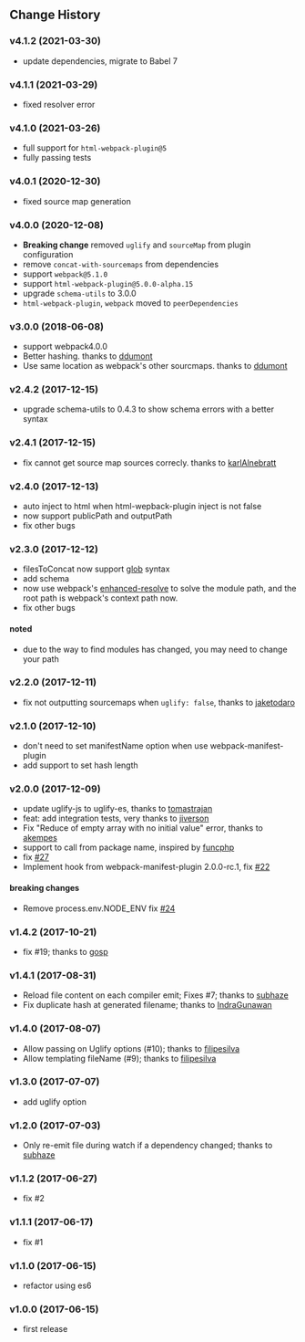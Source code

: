 ## Change History

### v4.1.2 (2021-03-30)
* update dependencies, migrate to Babel 7

### v4.1.1 (2021-03-29)
* fixed resolver error

### v4.1.0 (2021-03-26)
* full support for `html-webpack-plugin@5`
* fully passing tests

### v4.0.1 (2020-12-30)
* fixed source map generation

### v4.0.0 (2020-12-08)
* **Breaking change** removed `uglify` and `sourceMap` from plugin configuration
* remove `concat-with-sourcemaps` from dependencies
* support `webpack@5.1.0`
* support `html-webpack-plugin@5.0.0-alpha.15`
* upgrade `schema-utils` to 3.0.0
* `html-webpack-plugin`, `webpack` moved to `peerDependencies`

### v3.0.0 (2018-06-08)
* support webpack4.0.0
* Better hashing. thanks to [ddumont](https://github.com/ddumont)
* Use same location as webpack's other sourcmaps. thanks to [ddumont](https://github.com/ddumont)

### v2.4.2 (2017-12-15)
* upgrade schema-utils to 0.4.3 to show schema errors with a better syntax

### v2.4.1 (2017-12-15)
* fix cannot get source map sources correcly. thanks to [karlAlnebratt](https://github.com/karlAlnebratt)

### v2.4.0 (2017-12-13)
* auto inject to html when html-wepback-plugin inject is not false
* now support publicPath and outputPath
* fix other bugs

### v2.3.0 (2017-12-12)
* filesToConcat now support [glob](https://github.com/sindresorhus/globby) syntax
* add schema
* now use webpack's [enhanced-resolve](https://github.com/webpack/enhanced-resolve) to solve the module path, and the root path is webpack's context path now.
* fix other bugs

#### noted

* due to the way to find modules has changed, you may need to change your path

### v2.2.0 (2017-12-11)
* fix not outputting sourcemaps when `uglify: false`, thanks to [jaketodaro](https://github.com/jaketodaro)

### v2.1.0 (2017-12-10)
* don't need to set manifestName option when use webpack-manifest-plugin
* add support to set hash length

### v2.0.0 (2017-12-09)
* update uglify-js to uglify-es, thanks to [tomastrajan](https://github.com/tomastrajan)
* feat: add integration tests, very thanks to [jiverson](https://github.com/jiverson)
* Fix "Reduce of empty array with no initial value" error, thanks to [akempes](https://github.com/akempes)
* support to call from package name, inspired by [funcphp](https://github.com/funcphp)
* fix [#27](https://github.com/hxlniada/webpack-concat-plugin/issues/27)
* Implement hook from webpack-manifest-plugin 2.0.0-rc.1, fix [#22](https://github.com/hxlniada/webpack-concat-plugin/issues/22)

#### breaking changes
* Remove process.env.NODE_ENV fix [#24](https://github.com/hxlniada/webpack-concat-plugin/issues/24)

### v1.4.2 (2017-10-21)
* fix #19; thanks to [gosp](https://github.com/gosp)

### v1.4.1 (2017-08-31)
* Reload file content on each compiler emit; Fixes #7; thanks to [subhaze](https://github.com/subhaze)
* Fix duplicate hash at generated filename; thanks to [IndraGunawan](https://github.com/IndraGunawan)

### v1.4.0 (2017-08-07)
* Allow passing on Uglify options (#10); thanks to [filipesilva](https://github.com/filipesilva)
* Allow templating fileName (#9); thanks to [filipesilva](https://github.com/filipesilva)

### v1.3.0 (2017-07-07)
* add uglify option

### v1.2.0 (2017-07-03)
* Only re-emit file during watch if a dependency changed; thanks to [subhaze](https://github.com/subhaze)

### v1.1.2 (2017-06-27)
* fix #2

### v1.1.1 (2017-06-17)
* fix #1

### v1.1.0 (2017-06-15)
* refactor using es6

### v1.0.0 (2017-06-15)
* first release
